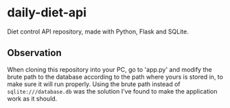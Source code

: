 # daily-diet-api
Diet control API repository, made with Python, Flask and SQLite.

## Observation
When cloning this repository into your PC, go to 'app.py' and modify the brute path to the database according to the path where yours is stored in, to make sure it will run properly. Using the brute path instead of `sqlite:///database.db` was the solution I've found to make the application work as it should.